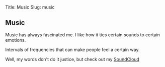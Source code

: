 Title: Music
Slug: music

## Music

Music has always fascinated me.  I like how it ties certain sounds to certain emotions.

Intervals of frequencies that can make people feel a certain way.

Well, my words don't do it justice, but check out my [SoundCloud](https://soundcloud.com/seatree-2)



